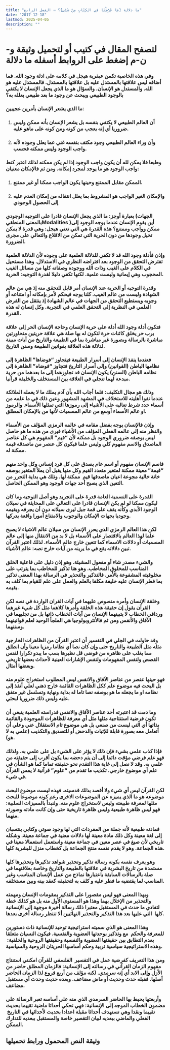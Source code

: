 ```yaml
---
title: "ما دلالة {مَا فَرَّطْنَا فِي الكِتَابِ مِنْ شَيْئ}؟ – الفصل الرابع"
date: "2017-12-18"
lastmod: 2025-04-05
description: ""
---
```

# **لتصفح المقال في كتيب أو لتحميل وثيقة و-ن-م إضغط على الروابط أسفله** **ما دلالة**

### وفي هذه الخاصية تكمن عبقرية هيجل في كلامه على ادلة وجود الله. فما أضافه ليس علاقتها بالمستدل عليه بل علاقتها بالمستدل. فالمستدل عليه هو الله. والمستدل هو الإنسان. والسؤال هو ما الذي يجعل الإنسان لا يكتفي بالوجود الطبيعي ويبحث عن وجود ما بعد طبيعي يعلله به؟

### ما الذي يشعر الإنسان بأمرين عجيبين:

1. ### أن العالم الطبيعي لا يكتفي بنفسه بل يشعر الإنسان بأنه ممكن وليس ضروريا أي إنه يعجب من كونه ومن كونه على ماهو عليه.
2. ### وأن وراء العالم الطبيعي وجود مكتف بنفسه غني عما يعلل وجوده لأنه واجب الوجود وليس ممكنه فحسب.

### وطبعا فلا يمكن لله أن يكون واجب الوجود إذا لم يكن ممكنه لذلك اعتبر كنط واجب الوجود هو ما يوجد لمجرد إمكانه. ومن ثم فالإمكان معنيان:

1. ### الممكن مقابل الممتنع وحينها يكون الواجب ممكنا أو غير ممتنع.
2. ### والإمكان الغير الواجب هو المشروط بما يعلل انتقاله من إمكان العدم عليه إلى الحصول الوجودي

### بعبارة أوجز: ما الذي يجعل الإنسان قادرا على التوجيه الوجودي (الجهات بالمعنى المنطقيModalities )أين يقوم الإنسان عندما يوجه الوجود إلى ممكن وواجب وممتنع؟ هذه القدرة هي التي تعني هيجل: وهي قدرة لا يمكن تخيل وجودها من دون الحرية التي تمكن من الاقلاع والتعالي على مجرى الضرورة.

### وإذن فأدلة وجود الله قد لا تكفي للدلالة العلمية على وجوده لأن الدلالة العلمية تفترض التحقق من الوجود بعد افتراضه النظري في الاستدلال. وهذا مستحيل في الكلام على الغيب وذات الله ووجوده وصفاته كلها من مسائل الغيب المحجوب وهي إيمانية وليست علمية. لكنها تكفي دليلا لقدرة التوجيه: الحرية.

### وقدرة التوجيه أو الحرية عند الإنسان أمر قابل للتحقق منه إذ هي من عالم الشهادة وليست من عالم الغيب. كلنا يوجه فيحكم لأمر بإمكانه أو امتناعه أو وجوبه ويستطيع التحقق من الجهات في عالم الشهادة إذ ينتقل من الفرض العلمي في النظرية إلى التحقق العلمي في التجربة. وكل إنسان له هذه القدرة.

### فتكون أدلة وجود الله أدلة على حرية الإنسان وحاجة الإنسان الحر إلى علاقة برب حر يخلق كائنات حرة لتكون له بها صلة هي علاقة حريتين متحاورتين مباشرة بالرسالة وبصورة غير مباشرة بما في الطبيعة والتاريخ من آيات مبينة لدلالة هذه العلاقة بقوانين الطبيعة وسنن التاريخ.

### فعندما ينفذ الإنسان إلى أسرار الطبيعة فيتجاوز “فوضاها” الظاهرة إلى نظامها الباطن (القوانين) وإلى أسرار التاريخ فتجاوز “فوضاه” الظاهرة إلى نظامه الباطن (السنن) يكون الإنسان قد تجاوزهما إلى ما بعدهما من حرية مبدعة لهما تتجلي في العلاقة بين المستخلف والخليفة قرآنيا.

### وذلك هو مجال التكليف: فلما أجاب الله بأن آدم يملك ما لا يعمله الملائكة عندما نفوا أهليته للاستخلاف في المشهد المشهور وعين ذلك في ما علمه من أسماء حدد شرط تعاليه على الأشياء إلى رموزها التي تمثلها الأسماء. والرموز او عالم الأسماء أوسع من عالم المسميات لأنها من بالإمكان المطلق.

### وإذن فالإنسان يوجه بفضل مقامه في عالمه الرمزي المؤلف من الأسماء والنظر منه إلى عالمه الفعلي المؤلف من الأشياء فيرى من هذه ما هو حاصل ليس بوصفه ضروري الوجود بل ممكنه لأن “قيم” المفهوم هي كل عناصر الماصدق والاسم مفهوم كلي وليس علما فيكون كل عنصر من ماصدقه قيمة ممكنة له.

### فاسم الإنسان مفهوم أو اسم عام يصدق على كل فرد إنساني وكل واحد منهم “قيمة” معينة ممكنة لمتغير متعدد القيم وكل منها يقبل أن يملأ المتغير بوصفه خانة خالية مجوعة اعيان ماصدقها قيم  ممكنة لها. وتلك هي بداية التحرر من التعين الذي يصبح أحد جهات الوجود وهو الممكن الحاصل.

### القدرة على التسمية العامة قدرة على التجريد وهو أصل التوجيه وما كان ليكون ممكنا لو لم يكن الإنسان قادرا على التعالي على المحايثة في سيلان الوجود الأبدي وكأنه يقف على قمة جبل ليرى سيلانه دون أن يجرفه ويقيمه وجوديا بجهات الإمكان والوجوب والامتناع أمورا واقعة يدركها.

### لكن هذا العالم الرمزي الذي يحرر الإنسان من سيلان عالم الاشياء لا يصبح علما لهذا العالم بالاقتصار على الأسماء بل لا بد من الانتقال منها إلى عالم المسميات أو دلالات الاسماء كما تتعين خارج عالم الأسماء. لذلك اعتبر القرآن تبين دلالاته يقع في ما يرينه من آيات خارج نصه: عالم الأشياء.

### والشيء مصدر شاء أو مفعول المشيئة. وهو إذن دليل على فاعلية الخلق المناسب للمخلوق المخاطب. وهو هنا تذكير للمخاطب بما يترتب على مخلوقيته المشفوعة بالأمر. فالتذكير والتحذير في الرسالة بهذا المعنى تذكير بما فطر الإنسان عليه خليفة مكلفا بالعلم والعمل على علم للقيام بما كلف به بقيمه.

### وخلقة الإنسان وأمره منصوص عليهما في آيات القران الواردة في نصه لكن القرآن يقول إن حقيقة هذه الخلقة وأمرها كلاهما مثل كل شيء غيرهما وردافي الخطاب لا يتبينهما الإنسان من آيات الخطاب ذاتها بل من تجليهما في الآفاق والأنفس ومن ثم فالأنثروبولوجيا هي الملجأ الوحيد لعلم قوانينهما وسننهما.

### وقد حاولت في الجلي في التفسير أن اعتبر القرآن من الظاهرات الخارجية مثله مثل الطبيعة والتاريخ حتى وإن كان نصا أي نظاما رمزيا معينا وأن انطلق مما يغلب على ظاهره من فوضى قل نظيرها بسب ما يبدو تكرارا لفنس القصص ولنفس المفهومات ولنفس الإشارات العينية لأحداث بعضها تاريخي وبعضها أمثال.

### فهو حينها عنصر من عناصر الآفاق والانفس ليس المطلوب استخراج علوم منه بل البحث فيه موضوع علم ككل الظاهرات القائمة خارج ذهني لعلي أنفذ إلى نظامه او ما يجعله ما هو بوصفه نصا تاما له بداية ونهاية وتسلسل غير متفق عليه وليس ذلك ضروريا لبحثي.

### وما دمت قد اعتبرته أحد عناصر الآفاق والانفس فدراسته العلمية ينبغي أن تكون فرضية استنتاجية مثلها مثل أي معرفة للظاهرات الموجودة والقائمة بذاتها أي التي ليست من صنعي بل هي موضوع تام الاستقلال عني وعلي أن أتعامل معه بصورة قابلة للإثبات والدحض أو للتصديق والتكذيب (علمي به لا هو).

### فإذا كذب علمي بشيء فإن ذلك لا يؤثر على الشيء بل على علمي به. ولذلك فهو علم فرضي مؤقت دائما إلى أن يتم دحضه بما يكون أقرب إلى حقيقته من علمي به. وقد لا نصل إلى غاية هذا التقدم نحو حقيقته تماما كما هو الشأن في علم أي موضوع خارجي. تكذيب ما تقدم من “علوم” قرآنية لا يمس القرآن في شيء.

### لكن القرآن ليس أي شيء ولا أقصد بذلك قدسيته. فهذه ليست موضوع البحث موضوعه هو ما الذي يميزه عن الموضوعات الاخرى رغم كونه موضوعا للبحث مثلها لمعرفة طبيعته وليس لاستخراج علوم منه. ولنبدأ بالمميزات السلبية: فهو ليس ظاهرة طبيعية وليس ظاهرة تاريخية حتى وإن كانت مادته وصورته منهما.

### فمادته طبيعية لأنه جملة من المفردات التي لها وجود صوتي وكتابي ينتسبان إلى لغة معينة وكل ذلك مادة معينة لها دلالات معنية في جماعة معينة. وشكله تاريخي لأن صيغ في عصر معين في جماعة معينة واستعمل استعمالا معينا في هذه الجماعة. وهو لا يقدم نفسه منتج الجماعة بل كخطاب منزل للبشرية كلها.

### وهو يعرف نفسه بكونه رسالة تذكير وتحذير شواهد تذكيرها وتحذيرها كلها مستمدة من تاريخ البشرية في علاقتها بالطبيعة والتاريخ وخاصة بعلاقتهما في صلة بالرسالات السابقة باعتبارها نماذج من عمل الإنسان المناسب وغير المناسب لما يقتضيه ما فطر عليه و كلف به لتحقيقه كعقد بينه وبين مستخلفه.

### وبهذا المعنى فهو ليس مقصورا على التذكير بمقومات الإنسان ومهمته والتحذير من الإخلال بهما وهذا هو المستوى الأول منه بل هو كذلك خطة لتفادي ما حدث في المستقبل معتبرا ذلك رسالة أخيرة موجهة إلى الإنسانية كلها  التي عليها بعد هذا التذكير والتحذير النهائيين ألا تنتظر رسالة أخرى بعدها.

### وهذا المعنى هو الذي سميته استراتيجية توحيد للإنسانية ذات دستورين للمعرفة والحكم  مع وتذكير بوحدتها العضوية والنفسية. فيكون النسيان متعلقا بعدم التطابق بين حقيقتها العضوية والنفسية وحقيقتها الروحية والخلقية:  وهذه الاستراتيجية سياسية تربية وحكم أساسها الحريتان الروحية والسياسية.

### ومن هذا التعريف كفرضية عمل في التفسير  الفلسفي للقرآن امكنني استنتاج مفهوم الزمان القرآني في رسالته إلى الإنسانية: فالزمان المطلق حاضر من الأزل وإلى الابد أي إنه سرمدي. لكنه مؤلف من أربع فروع لذا الزمان الحاضر أصلها. فقبله حدث وحديث أو ماض مضاعف. وبعده حديث وحدث أي مستقبل مضاعف.

### وأربعتها يحيط بها الحاضر السرمدي الذي منه على أساسه تعبر الرسالة على مضمون الخطاب الموجه إلى الإنسانية: فهي تحكي أحداثا ماضية تقييما بحديث تقييما ونقدا وهي تستهدف أحداثا مقبلة اعدادا بحديث لأحداثها في التاريخ  الفعلي والماضي ببعديه لبيان التقصير خاصة والمستقبل ببعديه للتدارك الممكن.

## وثيقة النص المحمول ورابط تحميلها

###
